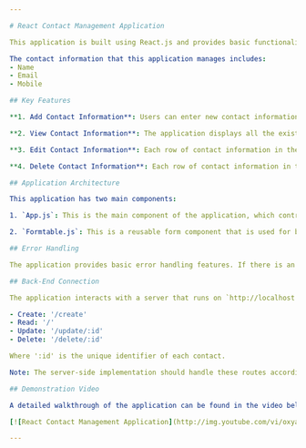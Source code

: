 ```yaml
---

# React Contact Management Application

This application is built using React.js and provides basic functionalities of a contact management system. This includes creating, reading, updating, and deleting (CRUD) operations on contact information. 

The contact information that this application manages includes:
- Name
- Email
- Mobile

## Key Features

**1. Add Contact Information**: Users can enter new contact information into the system by clicking on the 'Add' button, which opens up a form for inputting the contact's Name, Email, and Mobile number. 

**2. View Contact Information**: The application displays all the existing contacts in a tabular format. If there are no contacts to display, a "No data found" message is shown. 

**3. Edit Contact Information**: Each row of contact information in the table contains an 'Edit' button, which, when clicked, populates the form with the respective contact's information for it to be edited. 

**4. Delete Contact Information**: Each row of contact information in the table also contains a 'Delete' button. When clicked, it removes the respective contact's information from the display. 

## Application Architecture

This application has two main components: 

1. `App.js`: This is the main component of the application, which controls the application's state, handles user interactions, and renders either the form for adding/editing contact information or the table for displaying the contact information. 

2. `Formtable.js`: This is a reusable form component that is used for both adding new contacts and editing existing ones. 

## Error Handling

The application provides basic error handling features. If there is an error while creating or updating the data, the error message will be displayed on the screen. 

## Back-End Connection

The application interacts with a server that runs on `http://localhost:8080`. Axios is used to handle HTTP requests and responses. The paths for the CRUD operations are as follows:

- Create: '/create'
- Read: '/'
- Update: '/update/:id'
- Delete: '/delete/:id'

Where ':id' is the unique identifier of each contact.

Note: The server-side implementation should handle these routes accordingly.

## Demonstration Video

A detailed walkthrough of the application can be found in the video below:

[![React Contact Management Application](http://img.youtube.com/vi/oxyam94Gs2A/0.jpg)](http://www.youtube.com/watch?v=oxyam94Gs2A)

---
```

